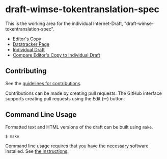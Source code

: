 # draft-wimse-tokentranslation-spec

This is the working area for the individual Internet-Draft, "draft-wimse-tokentranslation-spec".

* [Editor's Copy](https://idimaster.github.io/wimse-tokentranslation-spec/#go.draft-wimse-tokentranslation-spec.html)
* [Datatracker Page](https://datatracker.ietf.org/doc/draft-wimse-tokentranslation-spec)
* [Individual Draft](https://datatracker.ietf.org/doc/html/draft-wimse-tokentranslation-spec)
* [Compare Editor's Copy to Individual Draft](https://idimaster.github.io/wimse-tokentranslation-spec/#go.draft-wimse-tokentranslation-spec.diff)


## Contributing

See the
[guidelines for contributions](https://github.com/idimaster/wimse-tokentranslation-spec/blob/main/CONTRIBUTING.md).

Contributions can be made by creating pull requests.
The GitHub interface supports creating pull requests using the Edit (✏) button.


## Command Line Usage

Formatted text and HTML versions of the draft can be built using `make`.

```sh
$ make
```

Command line usage requires that you have the necessary software installed.  See
[the instructions](https://github.com/martinthomson/i-d-template/blob/main/doc/SETUP.md).

